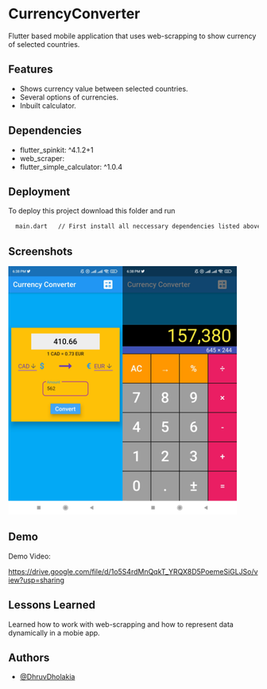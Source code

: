 # CurrencyConverter

Flutter based mobile application that uses web-scrapping to show currency of selected countries.
## Features

- Shows currency value between selected countries.
- Several options of currencies.
- Inbuilt calculator.






## Dependencies

- flutter_spinkit: ^4.1.2+1
- web_scraper:
- flutter_simple_calculator: ^1.0.4

## Deployment

To deploy this project download this folder and run 

```bash
  main.dart   // First install all neccessary dependencies listed above or in pubspec file.
```


## Screenshots

<img src="CurrencyConverterHome.jpg" alt="drawing" style="width:230px; float:left;" />
<img src="CurrencyConverterCalc.jpg" alt="drawing" style="width:230px;"/>
<!-- ![App Screenshot](./CurrencyConverterHome.jpg)
![App Screenshot](./CurrencyConverterCalc.jpg) -->


## Demo

Demo Video:

https://drive.google.com/file/d/1o5S4rdMnQqkT_YRQX8D5PoemeSiGLJSo/view?usp=sharing

## Lessons Learned

Learned how to work with web-scrapping and how to represent data dynamically in a mobie app.
## Authors

- [@DhruvDholakia](https://www.github.com/DhruvDholakiaCE)

